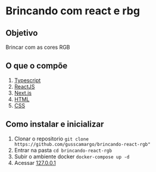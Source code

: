 # Brincando com react e rbg

## Objetivo
Brincar com as cores RGB 

## O que o compõe
1. [Typescript](https://www.typescriptlang.org/)
2. [ReactJS](https://pt-br.reactjs.org/)
3. [Next.js](https://nextjs.org/)
4. [HTML](https://developer.mozilla.org/pt-BR/docs/Web/HTML)
5. [CSS](https://developer.mozilla.org/pt-BR/docs/Web/CSS)

## Como instalar e inicializar

1. Clonar o repositorio
```git clone https://github.com/gusscamargo/brincando-react-rgb"```
2. Entrar na pasta
```cd brincando-react-rgb```
3. Subir o ambiente docker
```docker-compose up -d```
4. Acessar [127.0.0.1](http://127.0.0.1/)